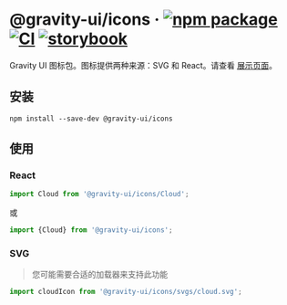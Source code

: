 # @gravity-ui/icons &middot; [![npm package](https://img.shields.io/npm/v/@gravity-ui/icons)](https://www.npmjs.com/package/@gravity-ui/icons) [![CI](https://img.shields.io/github/actions/workflow/status/gravity-ui/icons/.github/workflows/ci.yml?branch=main&label=CI&logo=github)](https://github.com/gravity-ui/icons/actions/workflows/ci.yml?query=branch:main) [![storybook](https://img.shields.io/badge/Storybook-deployed-ff4685)](https://preview.gravity-ui.com/icons/)

Gravity UI 图标包。图标提供两种来源：SVG 和 React。请查看 [展示页面](https://preview.gravity-ui.com/icons/)。

## 安装

```shell
npm install --save-dev @gravity-ui/icons
```

## 使用

### React

```js
import Cloud from '@gravity-ui/icons/Cloud';
```

或

```js
import {Cloud} from '@gravity-ui/icons';
```

### SVG

> 您可能需要合适的加载器来支持此功能

```js
import cloudIcon from '@gravity-ui/icons/svgs/cloud.svg';
```